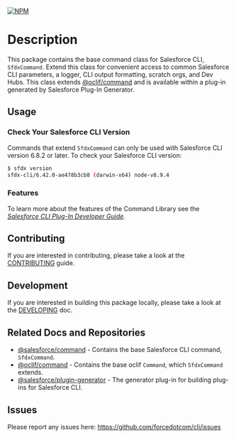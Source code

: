 [![NPM](https://img.shields.io/npm/v/@salesforce/command.svg)](https://www.npmjs.com/package/@salesforce/command)

# Description

This package contains the base command class for Salesforce CLI, `SfdxCommand`. Extend this class for convenient access to common Salesforce CLI parameters, a logger, CLI output formatting, scratch orgs, and Dev Hubs. This class extends [@oclif/command](https://github.com/oclif/command) and is available within a plug-in generated by Salesforce Plug-In Generator.

## Usage

### Check Your Salesforce CLI Version

Commands that extend `SfdxCommand` can only be used with Salesforce CLI version 6.8.2 or later. To check your Salesforce CLI version:

```bash
$ sfdx version
sfdx-cli/6.42.0-ae478b3cb8 (darwin-x64) node-v8.9.4
```

### Features

To learn more about the features of the Command Library see the _[Salesforce CLI Plug-In Developer Guide](https://developer.salesforce.com/docs/atlas.en-us.sfdx_cli_plugins.meta/sfdx_cli_plugins/cli_plugins.htm)_.

## Contributing

If you are interested in contributing, please take a look at the [CONTRIBUTING](https://github.com/salesforcecli/command/blob/main/CONTRIBUTING.md) guide.

## Development

If you are interested in building this package locally, please take a look at the [DEVELOPING](https://github.com/salesforcecli/command/blob/main/DEVELOPING.md) doc.

## Related Docs and Repositories

- [@salesforce/command](https://github.com/salesforcecli/command) - Contains the base Salesforce CLI command, `SfdxCommand`.
- [@oclif/command](https://github.com/oclif/command) - Contains the base oclif `Command`, which `SfdxCommand` extends.
- [@salesforce/plugin-generator](https://github.com/forcedotcom/sfdx-plugin-generate) - The generator plug-in for building plug-ins for Salesforce CLI.

## Issues

Please report any issues here: https://github.com/forcedotcom/cli/issues
